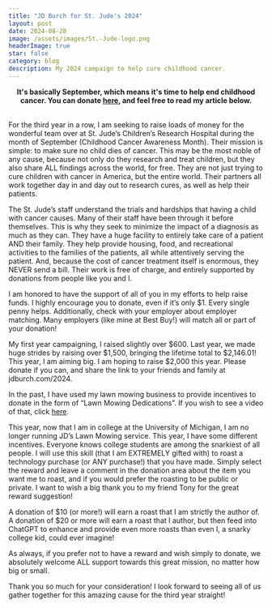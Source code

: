 ```yaml
---
title: "JD Burch for St. Jude's 2024"
layout: post
date: 2024-08-28
image: /assets/images/St.-Jude-logo.png
headerImage: true
star: false
category: blog
description: My 2024 campaign to help cure childhood cancer.
---
```


<center><strong>It's basically September, which means it's time to help end childhood cancer. You can donate <a href="https://jdburch.com/2024">here</a>, and feel free to read my article below.</strong></center><br>

<p>For the third year in a row, I am seeking to raise loads of money for the wonderful team over at St. Jude’s Children’s Research Hospital during the month of September (Childhood Cancer Awareness Month). Their mission is simple: to make sure no child dies of cancer. This may be the most noble of any cause, because not only do they research and treat children, but they also share ALL findings across the world, for free. They are not just trying to cure children with cancer in America, but the entire world. Their partners all work together day in and day out to research cures, as well as help their patients. </p>

<p>The St. Jude’s staff understand the trials and hardships that having a child with cancer causes. Many of their staff have been through it before themselves. This is why they seek to minimize the impact of a diagnosis as much as they can. They have a huge facility to entirely take care of a patient AND their family. They help provide housing, food, and recreational activities to the families of the patients, all while attentively serving the patient. And, because the cost of cancer treatment itself is enormous, they NEVER send a bill. Their work is free of charge, and entirely supported by donations from people like you and I.</p>

<p>I am honored to have the support of all of you in my efforts to help raise funds. I highly encourage you to donate, even if it’s only $1. Every single penny helps. Additionally, check with your employer about employer matching. Many employers (like mine at Best Buy!) will match all or part of your donation!</p>

<p>My first year campaigning, I raised slightly over $600. Last year, we made huge strides by raising over $1,500, bringing the lifetime total to $2,146.01! This year, I am aiming big. I am hoping to raise $2,000 this year. Please donate if you can, and share the link to your friends and family at jdburch.com/2024.</p>

<p>In the past, I have used my lawn mowing business to provide incentives to donate in the form of “Lawn Mowing Dedications”. If you wish to see a video of that, click <a href="https://www.youtube.com/watch?v=8YcsOaQoDqU">here</a>.</p>

<p>This year, now that I am in college at the University of Michigan, I am no longer running JD’s Lawn Mowing service. This year, I have some different incentives. Everyone knows college students are among the snarkiest of all people. I will use this skill (that I am EXTREMELY gifted with) to roast a technology purchase (or ANY purchase!) that you have made. Simply select the reward and leave a comment in the donation area about the item you want me to roast, and if you would prefer the roasting to be public or private. I want to wish a big thank you to my friend Tony for the great reward suggestion!</p>

<p>A donation of $10 (or more!) will earn a roast that I am strictly the author of. A donation of $20 or more will earn a roast that I author, but then feed into ChatGPT to enhance and provide even more roasts than even I, a snarky college kid, could ever imagine!</p>

<p>As always, if you prefer not to have a reward and wish simply to donate, we absolutely welcome ALL support towards this great mission, no matter how big or small.</p>

<p>Thank you so much for your consideration! I look forward to seeing all of us gather together for this amazing cause for the third year straight!</p>
